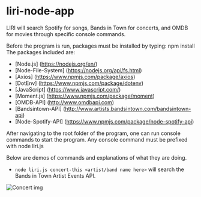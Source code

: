 # liri-node-app
LIRI will search Spotify for songs, Bands in Town for concerts, and OMDB for movies through specific console commands.

Before the program is run, packages must be installed by typing: npm install <program>
The packages included are:
* [Node.js] (https://nodejs.org/en/)
* [Node-File-System] (https://nodejs.org/api/fs.html)
* [Axios] (https://www.npmjs.com/package/axios)
* [DotEnv] (https://www.npmjs.com/package/dotenv)
* [JavaScript] (https://www.javascript.com/)
* [Moment.js] (https://www.npmjs.com/package/moment)
* [OMDB-API] (http://www.omdbapi.com)
* [Bandsintown-API] (http://www.artists.bandsintown.com/bandsintown-api)
* [Node-Spotify-API] (https://www.npmjs.com/package/node-spotify-api)
  
After navigating to the root folder of the program, one can run console commands to start the program.
Any console command must be prefixed with node liri.js <command> 

Below are demos of commands and explanations of what they are doing.

*  `node liri.js concert-this <artist/band name here>` will search the Bands in Town Artist Events API.

![Concert img](screenshots/image.jpg)
